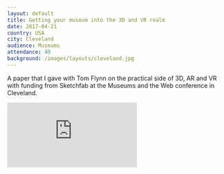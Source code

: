 ```yaml
---
layout: default
title: Getting your museum into the 3D and VR realm
date: 2017-04-21
country: USA
city: Cleveland
audience: Museums
attendance: 40
background: /images/layouts/cleveland.jpg
---
```


A paper that I gave with Tom Flynn on the practical side of 3D, AR and VR with funding from Sketchfab at the Museums and the Web conference in Cleveland.

<div class="embed-responsive embed-responsive-4by3 mb-3">
  <iframe src="https://docs.google.com/presentation/d/e/2PACX-1vRQInWRYpEYPhOMc_5hUyxpHJcfqaNTFOsfWxhbpYZG1zzAhRnMpbdikareSZgK80axrH0hlbjXouVk/embed?start=false&loop=false&delayms=3000" frameborder="0" class="embed-responsive-item" allowfullscreen="true" mozallowfullscreen="true" webkitallowfullscreen="true"></iframe>
</div>
